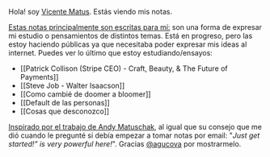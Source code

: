 Hola! soy [Vicente Matus](https://www.vicentematus.cl/). Estás viendo mis notas.

[Estas notas principalmente son escritas para mí:](https://notes.andymatuschak.org/About_these_notes?stackedNotes=z5E5QawiXCMbtNtupvxeoEX) son una forma de expresar mi estudio o pensamientos de distintos temas. Está en progreso, pero las estoy haciendo públicas ya que necesitaba poder expresar mis ideas al internet. Puedes ver lo último que estoy estudiando/ensayos:
- [[Patrick Collison (Stripe CEO) - Craft, Beauty, & The Future of Payments]]
- [[Steve Job - Walter Isaacson]]
- [[Como cambié de doomer a bloomer]]
- [[Default de las personas]]
- [[Cosas que desconozco]]

[Inspirado por el trabajo de Andy Matuschak](https://andymatuschak.org/), al igual que su consejo que me dió cuando le pregunté si debía empezar a tomar notas por email: "*Just get started!” is very powerful here!*".  Gracias [@agucova](https://github.com/agucova) por mostrarmelo.

